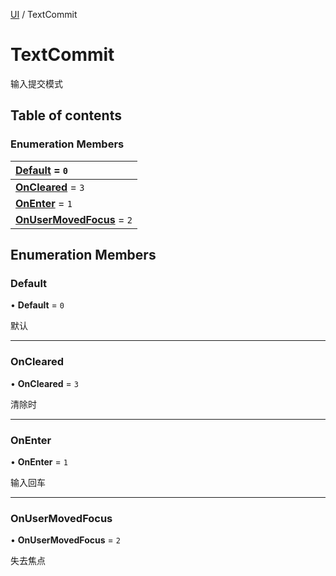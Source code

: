 [UI](../groups/UI.UI.md) / TextCommit

# TextCommit <Badge type="tip" text="Enumeration" /> <Score text="TextCommit" />

输入提交模式

## Table of contents

### Enumeration Members <Score text="Enumeration" /> 
| **[Default](mw.TextCommit.md#default)** = ``0``  |
| :----- |
| **[OnCleared](mw.TextCommit.md#oncleared)** = ``3`` |
| **[OnEnter](mw.TextCommit.md#onenter)** = ``1`` |
| **[OnUserMovedFocus](mw.TextCommit.md#onusermovedfocus)** = ``2`` |

## Enumeration Members

### Default <Score text="Default" /> 

• **Default** = ``0``

默认

___

### OnCleared <Score text="OnCleared" /> 

• **OnCleared** = ``3``

清除时

___

### OnEnter <Score text="OnEnter" /> 

• **OnEnter** = ``1``

输入回车

___

### OnUserMovedFocus <Score text="OnUserMovedFocus" /> 

• **OnUserMovedFocus** = ``2``

失去焦点
